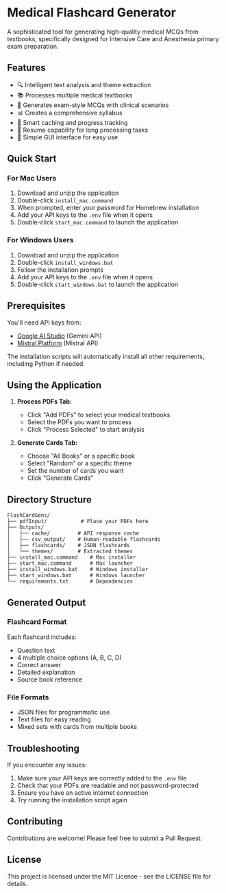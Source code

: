 # Medical Flashcard Generator

A sophisticated tool for generating high-quality medical MCQs from textbooks, specifically designed for Intensive Care and Anesthesia primary exam preparation.

## Features

- 🔍 Intelligent text analysis and theme extraction
- 📚 Processes multiple medical textbooks
- 🎯 Generates exam-style MCQs with clinical scenarios
- 📊 Creates a comprehensive syllabus
- 💾 Smart caching and progress tracking
- 🔄 Resume capability for long processing tasks
- 🎨 Simple GUI interface for easy use

## Quick Start

### For Mac Users
1. Download and unzip the application
2. Double-click `install_mac.command`
3. When prompted, enter your password for Homebrew installation
4. Add your API keys to the `.env` file when it opens
5. Double-click `start_mac.command` to launch the application

### For Windows Users
1. Download and unzip the application
2. Double-click `install_windows.bat`
3. Follow the installation prompts
4. Add your API keys to the `.env` file when it opens
5. Double-click `start_windows.bat` to launch the application

## Prerequisites

You'll need API keys from:
- [Google AI Studio](https://makersuite.google.com/app/apikey) (Gemini API)
- [Mistral Platform](https://console.mistral.ai/) (Mistral API)

The installation scripts will automatically install all other requirements, including Python if needed.

## Using the Application

1. **Process PDFs Tab:**
   - Click "Add PDFs" to select your medical textbooks
   - Select the PDFs you want to process
   - Click "Process Selected" to start analysis

2. **Generate Cards Tab:**
   - Choose "All Books" or a specific book
   - Select "Random" or a specific theme
   - Set the number of cards you want
   - Click "Generate Cards"

## Directory Structure

```
FlashCardGens/
├── pdfInput/           # Place your PDFs here
├── Outputs/
│   ├── cache/         # API response cache
│   ├── csv_output/    # Human-readable flashcards
│   ├── flashcards/    # JSON flashcards
│   └── themes/        # Extracted themes
├── install_mac.command    # Mac installer
├── start_mac.command      # Mac launcher
├── install_windows.bat    # Windows installer
├── start_windows.bat      # Windows launcher
└── requirements.txt       # Dependencies
```

## Generated Output

### Flashcard Format
Each flashcard includes:
- Question text
- 4 multiple choice options (A, B, C, D)
- Correct answer
- Detailed explanation
- Source book reference

### File Formats
- JSON files for programmatic use
- Text files for easy reading
- Mixed sets with cards from multiple books

## Troubleshooting

If you encounter any issues:
1. Make sure your API keys are correctly added to the `.env` file
2. Check that your PDFs are readable and not password-protected
3. Ensure you have an active internet connection
4. Try running the installation script again

## Contributing

Contributions are welcome! Please feel free to submit a Pull Request.

## License

This project is licensed under the MIT License - see the LICENSE file for details. 